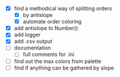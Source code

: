 - [x] find a methodical way of splitting orders
  - [x] by antislope
  - [x] automate order coloring
- [x] add antislope to Number()
- [x] add logger
- [x] add .csv output
- [ ] documentation
  - [ ] full comments for .ini
- [ ] find out the max colors from palette
- [ ] find if anything can be gathered by slope